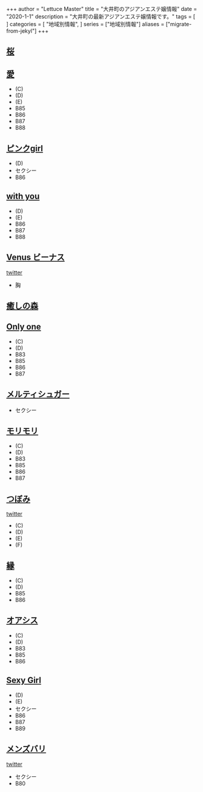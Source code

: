 +++
author = "Lettuce Master"
title = "大井町のアジアンエステ嬢情報"
date = "2020-1-1"
description = "大井町の最新アジアンエステ嬢情報です。"
tags = [
]
categories = [
    "地域別情報",
]
series = ["地域別情報"]
aliases = ["migrate-from-jekyl"]
+++

## [桜](http://www.est-sakura.work/)
## [愛](https://nekonoheya.ests.jp/)
- (C)
- (D)
- (E)
- B85
- B86
- B87
- B88
## [ピンクgirl](http://girl.menzue.com/)
- (D)
- セクシー
- B86
## [with you](http://with-you.iest.info/)
- (D)
- (E)
- B86
- B87
- B88
## [Venus ビーナス](http://www.ovenus.work/)
[twitter](ttps://twitter.com/venus77116830?ref_src=twsrc%5Etf)
- 胸
## [癒しの森](https://jasmine-mizonokuti.xyz/)
## [Only one](http://onlyone.jpn.vin/)
- (C)
- (D)
- B83
- B85
- B86
- B87
## [メルティシュガー](http://www3.spa-omori.com/)
- セクシー
## [モリモリ](https://morimori.ies.bz/)
- (C)
- (D)
- B83
- B85
- B86
- B87
## [つぼみ](http://rin-rinpa.info/)
[twitter](ttps://twitter.com/ogikuboesth)
- (C)
- (D)
- (E)
- (F)
## [縁](https://en.jpn.vin/)
- (C)
- (D)
- B85
- B86
## [オアシス](http://www.oasis.maesjp.com/)
- (C)
- (D)
- B83
- B85
- B86
## [Sexy Girl](http://www.sexygirl.estjpn.com/)
- (D)
- (E)
- セクシー
- B86
- B87
- B89
## [メンズバリ](http://mensbali.net/)
[twitter](ttps://twitter.com/mensbali)
- セクシー
- B80
